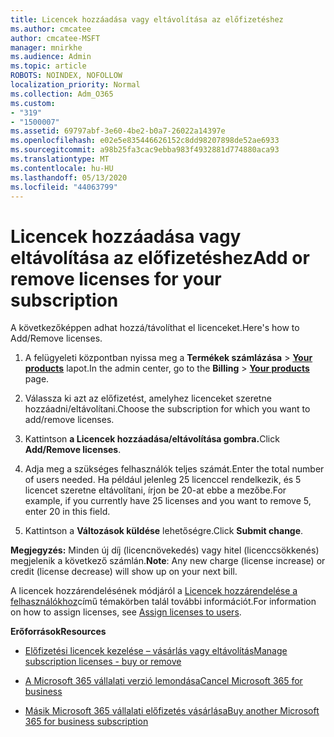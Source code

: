 ```yaml
---
title: Licencek hozzáadása vagy eltávolítása az előfizetéshez
ms.author: cmcatee
author: cmcatee-MSFT
manager: mnirkhe
ms.audience: Admin
ms.topic: article
ROBOTS: NOINDEX, NOFOLLOW
localization_priority: Normal
ms.collection: Adm_O365
ms.custom:
- "319"
- "1500007"
ms.assetid: 69797abf-3e60-4be2-b0a7-26022a14397e
ms.openlocfilehash: e02e5e835446626152c8dd98207898de52ae6933
ms.sourcegitcommit: a98b25fa3cac9ebba983f4932881d774880aca93
ms.translationtype: MT
ms.contentlocale: hu-HU
ms.lasthandoff: 05/13/2020
ms.locfileid: "44063799"
---
```

# <a name="add-or-remove-licenses-for-your-subscription"></a><span data-ttu-id="53249-102">Licencek hozzáadása vagy eltávolítása az előfizetéshez</span><span class="sxs-lookup"><span data-stu-id="53249-102">Add or remove licenses for your subscription</span></span>

<span data-ttu-id="53249-103">A következőképpen adhat hozzá/távolíthat el licenceket.</span><span class="sxs-lookup"><span data-stu-id="53249-103">Here's how to Add/Remove licenses.</span></span>
  
1. <span data-ttu-id="53249-104">A felügyeleti központban nyissa meg a **Termékek számlázása** \> **[Your products](https://go.microsoft.com/fwlink/p/?linkid=842054)** lapot.</span><span class="sxs-lookup"><span data-stu-id="53249-104">In the admin center, go to the **Billing** \> **[Your products](https://go.microsoft.com/fwlink/p/?linkid=842054)** page.</span></span>

2. <span data-ttu-id="53249-105">Válassza ki azt az előfizetést, amelyhez licenceket szeretne hozzáadni/eltávolítani.</span><span class="sxs-lookup"><span data-stu-id="53249-105">Choose the subscription for which you want to add/remove licenses.</span></span>

3. <span data-ttu-id="53249-106">Kattintson **a Licencek hozzáadása/eltávolítása gombra.**</span><span class="sxs-lookup"><span data-stu-id="53249-106">Click **Add/Remove licenses**.</span></span>

4. <span data-ttu-id="53249-107">Adja meg a szükséges felhasználók teljes számát.</span><span class="sxs-lookup"><span data-stu-id="53249-107">Enter the total number of users needed.</span></span> <span data-ttu-id="53249-108">Ha például jelenleg 25 licenccel rendelkezik, és 5 licencet szeretne eltávolítani, írjon be 20-at ebbe a mezőbe.</span><span class="sxs-lookup"><span data-stu-id="53249-108">For example, if you currently have 25 licenses and you want to remove 5, enter 20 in this field.</span></span>

5. <span data-ttu-id="53249-109">Kattintson a **Változások küldése** lehetőségre.</span><span class="sxs-lookup"><span data-stu-id="53249-109">Click **Submit change**.</span></span>

<span data-ttu-id="53249-110">**Megjegyzés:** Minden új díj (licencnövekedés) vagy hitel (licenccsökkenés) megjelenik a következő számlán.</span><span class="sxs-lookup"><span data-stu-id="53249-110">**Note**: Any new charge (license increase) or credit (license decrease) will show up on your next bill.</span></span>

<span data-ttu-id="53249-111">A licencek hozzárendelésének módjáról a [Licencek hozzárendelése a felhasználókhoz](https://docs.microsoft.com/microsoft-365/admin/manage/assign-licenses-to-users)című témakörben talál további információt.</span><span class="sxs-lookup"><span data-stu-id="53249-111">For information on how to assign licenses, see [Assign licenses to users](https://docs.microsoft.com/microsoft-365/admin/manage/assign-licenses-to-users).</span></span>

<span data-ttu-id="53249-112">**Erőforrások**</span><span class="sxs-lookup"><span data-stu-id="53249-112">**Resources**</span></span>
  
- [<span data-ttu-id="53249-113">Előfizetési licencek kezelése – vásárlás vagy eltávolítás</span><span class="sxs-lookup"><span data-stu-id="53249-113">Manage subscription licenses - buy or remove</span></span>](https://docs.microsoft.com/microsoft-365/commerce/licenses/buy-licenses)

- [<span data-ttu-id="53249-114">A Microsoft 365 vállalati verzió lemondása</span><span class="sxs-lookup"><span data-stu-id="53249-114">Cancel Microsoft 365 for business</span></span>](https://support.office.com/article/Cancel-Office-365-for-business-b1bc0bef-4608-4601-813a-cdd9f746709a)

- [<span data-ttu-id="53249-115">Másik Microsoft 365 vállalati előfizetés vásárlása</span><span class="sxs-lookup"><span data-stu-id="53249-115">Buy another Microsoft 365 for business subscription</span></span>](https://support.office.com/article/Buy-another-Office-365-for-business-subscription-fab3b86c-3359-4042-8692-5d4dc7550b7c)

